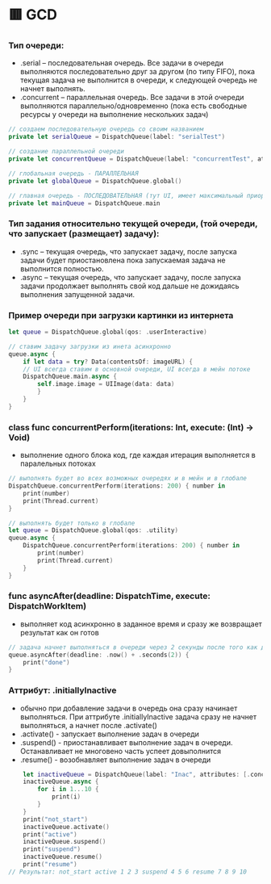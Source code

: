 # :red_square: GCD


### Тип очереди:
- .serial – последовательная очередь. Все задачи в очереди выполняются последовательно друг за другом (по типу FIFO), пока текущая задача не выполнится в очереди, к следующей очередь не начнет выполнять. 
- .concurrent – параллельная очередь. Все задачи в этой очереди выполняются параллельно/одновременно (пока есть свободные ресурсы у очереди на выполнение нескольких задач)

```Swift
// создаем последовательную очередь со своим названием
private let serialQueue = DispatchQueue(label: "serialTest")

// создание параллельной очереди
private let concurrentQueue = DispatchQueue(label: "concurrentTest", attributes: .concurrent)

// глобальная очередь - ПАРАЛЛЕЛЬНАЯ
private let globalQueue = DispatchQueue.global()

// главная очередь - ПОСЛЕДОВАТЕЛЬНАЯ (тут UI, имеет максимальный приоритет)
private let mainQueue = DispatchQueue.main
```

###  Тип задания относительно текущей очереди, (той очереди, что запускает (размещает) задачу):
- .sync – текущая очередь, что запускает задачу, после запуска задачи будет приостановлена пока запускаемая задача не выполнится полностью.
- .async – текущая очередь, что запускает задачу, после запуска задачи продолжает выполнять свой код дальше не дожидаясь выполнения запущенной задачи.


### Пример очереди при загрузки картинки из интернета
```Swift
let queue = DispatchQueue.global(qos: .userInteractive)

// ставим задачу загрузки из инета асинхронно
queue.async {
    if let data = try? Data(contentsOf: imageURL) {
    // UI всегда ставим в основной очереди, UI всегда в мейн потоке
    DispatchQueue.main.async {
        self.image.image = UIImage(data: data)
        }
    }
}
```
### class func concurrentPerform(iterations: Int, execute: (Int) -> Void)
- выполнение одного блока код, где каждая итерация выполняется в паралельных потоках 

```Swift
// выполнять будет во всех возможных очередях и в мейн и в глобале
DispatchQueue.concurrentPerform(iterations: 200) { number in
    print(number)
    print(Thread.current)
}

// выполнять будет только в глобале
let queue = DispatchQueue.global(qos: .utility)
queue.async {
    DispatchQueue.concurrentPerform(iterations: 200) { number in
        print(number)
        print(Thread.current)
    }
}
```

### func asyncAfter(deadline: DispatchTime, execute: DispatchWorkItem)
- выполняет код асинхронно в заданное время и сразу же возвращает результат как он готов

```Swift
// задача начнет выполняться в очереди через 2 секунды после того как дойдет до данной строчки
queue.asyncAfter(deadline: .now() + .seconds(2)) {
    print("done")
}
```

### Аттрибут: .initiallyInactive
- обычно при добавление задачи в очередь она сразу начинает выполняться. При аттрибуте .initiallyInactive задача сразу не начнет выполняться, а начнет после .activate()
- .activate() - запускает выполнение задач в очереди
- .suspend() - приостанавливает выполнение задач в очереди. Останавливает не многовено часть успеет довыполнится
- .resume() - возобнавляет выполнение задач в очереди

```Swift
    let inactiveQueue = DispatchQueue(label: "Inac", attributes: [.concurrent, .initiallyInactive])
    inactiveQueue.async {
        for i in 1...10 {
            print(i)
        }
    }
    print("not_start")
    inactiveQueue.activate()
    print("active")
    inactiveQueue.suspend()
    print("suspend")
    inactiveQueue.resume()
    print("resume")
// Результат: not_start active 1 2 3 suspend 4 5 6 resume 7 8 9 10
```


